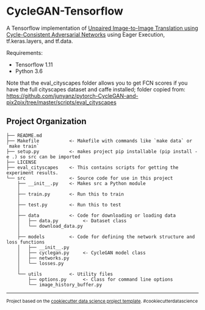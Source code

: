 CycleGAN-Tensorflow
==============================

A Tensorflow implementation of [Unpaired Image-to-Image Translation using Cycle-Consistent Adversarial Networks](https://arxiv.org/abs/1703.10593) using Eager Execution, tf.keras.layers, and tf.data.

Requirements:

- Tensorflow 1.11
- Python 3.6

Note that the eval_cityscapes folder allows you to get FCN scores if you have the
full cityscapes dataset and caffe installed; folder copied from:
https://github.com/junyanz/pytorch-CycleGAN-and-pix2pix/tree/master/scripts/eval_cityscapes

Project Organization
------------

    ├── README.md
    ├── Makefile           <- Makefile with commands like `make data` or `make train`
    ├── setup.py           <- makes project pip installable (pip install -e .) so src can be imported
    ├── LICENSE
    ├── eval_cityscapes    <- This contains scripts for getting the experiment results.
    └── src                <- Source code for use in this project
        ├── __init__.py    <- Makes src a Python module
        │
        ├── train.py       <- Run this to train
        │
        ├── test.py        <- Run this to test
        │
        ├── data           <- Code for downloading or loading data  
        │   ├── data.py         <- Dataset class
        │   └── download_data.py
        │
        ├── models         <- Code for defining the network structure and loss functions
        │   ├── __init__.py
        │   ├── cyclegan.py     <- CycleGAN model class
        │   ├── networks.py
        │   └── losses.py
        │
        └── utils          <- Utility files
            ├── options.py      <- Class for command line options
            └── image_history_buffer.py

--------

<p><small>Project based on the <a target="_blank" href="https://drivendata.github.io/cookiecutter-data-science/">cookiecutter data science project template</a>. #cookiecutterdatascience</small></p>
